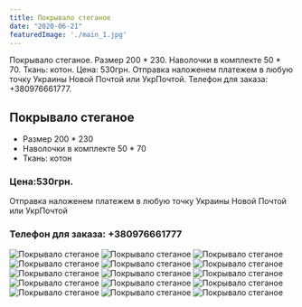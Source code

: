 ```yaml
---
title: Покрывало стеганое 
date: "2020-06-21"
featuredImage: './main_1.jpg'
---
```


Покрывало стеганое. Размер 200 * 230. Наволочки в комплекте 50 * 70. Ткань: котон. Цена: 530грн. Отправка наложенем платежем в любую точку Украины Новой Почтой или УкрПочтой. Телефон для заказа: +380976661777.

<!-- end -->

## Покрывало стеганое 
*   Размер 200 * 230
*   Наволочки в комплекте 50 * 70
*   Ткань: котон

### Цена:530грн.

Отправка наложенем платежем в любую точку Украины Новой Почтой или УкрПочтой

### Телефон для заказа: +380976661777


![Покрывало стеганое](./1.jpeg)
![Покрывало стеганое](./2.jpeg)
![Покрывало стеганое](./3.jpeg)
![Покрывало стеганое](./4.jpeg)
![Покрывало стеганое](./5.jpeg)
![Покрывало стеганое](./6.jpeg)
![Покрывало стеганое](./7.jpeg)
![Покрывало стеганое](./8.jpeg)
![Покрывало стеганое](./9.jpeg)
![Покрывало стеганое](./10.jpeg)
![Покрывало стеганое](./11.jpeg)
![Покрывало стеганое](./12.jpeg)
![Покрывало стеганое](./13.jpeg)
![Покрывало стеганое](./14.jpeg)
![Покрывало стеганое](./15.jpeg)